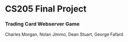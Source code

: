 # CS205 Final Project
### Trading Card Webserver Game

Charles Morgan, Nolan Jimmo, Dean Stuart, George Fafard
